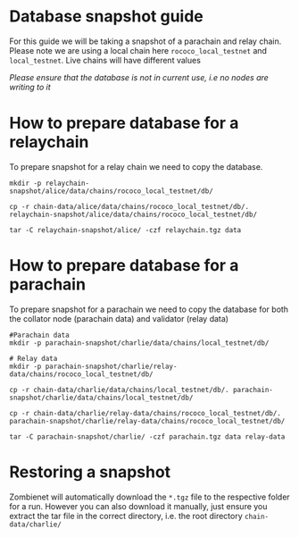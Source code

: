 # Database snapshot guide

For this guide we will be taking a snapshot of a parachain and relay chain. Please note we are using a local chain here `rococo_local_testnet` and `local_testnet`. Live chains will have different values

*Please ensure that the database is not in current use, i.e no nodes are writing to it*

# How to prepare database for a relaychain
To prepare snapshot for a relay chain we need to copy the database. 

```
mkdir -p relaychain-snapshot/alice/data/chains/rococo_local_testnet/db/

cp -r chain-data/alice/data/chains/rococo_local_testnet/db/. relaychain-snapshot/alice/data/chains/rococo_local_testnet/db/ 

tar -C relaychain-snapshot/alice/ -czf relaychain.tgz data
```
# How to prepare database for a parachain

To prepare snapshot for a parachain we need to copy the database for both the collator node (parachain data) and validator (relay data)

```
#Parachain data
mkdir -p parachain-snapshot/charlie/data/chains/local_testnet/db/

# Relay data
mkdir -p parachain-snapshot/charlie/relay-data/chains/rococo_local_testnet/db/

cp -r chain-data/charlie/data/chains/local_testnet/db/. parachain-snapshot/charlie/data/chains/local_testnet/db/

cp -r chain-data/charlie/relay-data/chains/rococo_local_testnet/db/. parachain-snapshot/charlie/relay-data/chains/rococo_local_testnet/db/

tar -C parachain-snapshot/charlie/ -czf parachain.tgz data relay-data
```

# Restoring a snapshot
Zombienet will automatically download the `*.tgz` file to the respective folder for a run. However you can also download it manually, just ensure you extract the tar file in the correct directory, i.e. the root directory
`chain-data/charlie/`